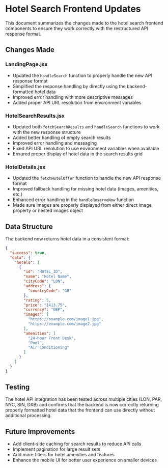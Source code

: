 # Hotel Search Frontend Updates

This document summarizes the changes made to the hotel search frontend components to ensure they work correctly with the restructured API response format.

## Changes Made

### LandingPage.jsx
- Updated the `handleSearch` function to properly handle the new API response format
- Simplified the response handling by directly using the backend-formatted hotel data
- Improved error handling with more descriptive messages
- Added proper API URL resolution from environment variables

### HotelSearchResults.jsx
- Updated both `fetchSearchResults` and `handleSearch` functions to work with the new response structure
- Added better handling of empty search results
- Improved error handling and messaging
- Fixed API URL resolution to use environment variables when available
- Ensured proper display of hotel data in the search results grid

### HotelDetails.jsx
- Updated the `fetchHotelOffer` function to handle the new API response format
- Improved fallback handling for missing hotel data (images, amenities, etc.)
- Enhanced error handling in the `handleReserveNow` function
- Made sure images are properly displayed from either direct image property or nested images object

## Data Structure

The backend now returns hotel data in a consistent format:

```json
{
  "success": true,
  "data": {
    "hotels": [
      {
        "id": "HOTEL_ID",
        "name": "Hotel Name",
        "cityCode": "LON",
        "address": {
          "countryCode": "GB"
        },
        "rating": 5,
        "price": "1413.75",
        "currency": "GBP",
        "images": [
          "https://example.com/image1.jpg",
          "https://example.com/image2.jpg"
        ],
        "amenities": [
          "24-hour Front Desk",
          "Pool",
          "Air Conditioning"
        ]
      }
    ]
  }
}
```

## Testing

The hotel API integration has been tested across multiple cities (LON, PAR, NYC, SIN, DXB) and confirms that the backend is now correctly returning properly formatted hotel data that the frontend can use directly without additional processing.

## Future Improvements

- Add client-side caching for search results to reduce API calls
- Implement pagination for large result sets
- Add more filters for hotel amenities and features
- Enhance the mobile UI for better user experience on smaller devices 